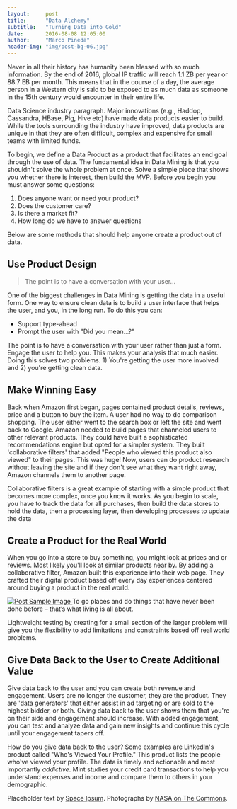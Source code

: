 ```yaml
---
layout:     post
title:      "Data Alchemy"
subtitle:   "Turning Data into Gold"
date:       2016-08-08 12:05:00
author:     "Marco Pineda"
header-img: "img/post-bg-06.jpg"
---
```


<p>Never in all their history has humanity been blessed with so much information. By the end of 2016, global IP traffic will reach 1.1 ZB per year or 88.7 EB per month. This means that in the course of a day, the average person in a Western city is said to be exposed to as much data as someone in the 15th century would encounter in their entire life.</p>

<p>Data Science industry paragraph. Major innovations (e.g., Haddop, Cassandra, HBase, Pig, Hive etc) have made data products easier to build. While the tools surrounding the industry have improved, data products are unique in that they are often difficult, complex and expensive for small teams with limited funds.</p>

<p>To begin, we define a Data Product as a product that facilitates an end goal through the use of data. The fundamental idea in Data Mining is that you shouldn't solve the whole problem at once. Solve a simple piece that shows you whether there is interest, then build the MVP. Before you begin you must answer some questions:</p>
  <ol>
    <li>Does anyone want or need your product?</li>
    <li>Does the customer care?</li>
    <li>Is there a market fit?</li>
    <li>How long do we have to answer questions </li>
  </ol>

<p>Below are some methods that should help anyone create a product out of data.</p>

<h2 class="section-heading">Use Product Design</h2>

<blockquote>The point is to have a conversation with your user...</blockquote>

<p>One of the biggest challenges in Data Mining is getting the data in a useful form. One way to ensure clean data is to build a user interface that helps the user, and you, in the long run. To do this you can:</p>
  <ul>
    <li>Support type-ahead</li>
    <li>Prompt the user with "Did you mean...?"</li>
  </ul>

<p>The point is to have a conversation with your user rather than just a form. Engage the user to help you. This makes your analysis that much easier. Doing this solves two problems. 1) You're getting the user more involved and 2) you're getting clean data. </p>

<h2 class='section-heading'>Make Winning Easy</h2>

<p>Back when Amazon first began, pages contained product details, reviews, price and a button to buy the item. A user had no way to do comparison shopping. The user either went to the search box or left the site and went back to Google. Amazon needed to build pages that channeled users to other relevant products. They could have built a sophisticated recommendations engine but opted for a simpler system. They built 'collaborative filters' that added "People who viewed this product also viewed" to their pages. This was huge! Now, users can do product research without leaving the site and if they don't see what they want right away, Amazon channels them to another page.</p>

<p>Collaborative filters is a great example of starting with a simple product that becomes more complex, once you know it works. As you begin to scale, you have to track the data for all purchases, then build the data stores to hold the data, then a processing layer, then developing processes to update the data</p>

<h2 class="section-heading">Create a Product for the Real World</h2>

<p>When you go into a store to buy something, you might look at prices and or reviews. Most likely you'll look at similar products near by. By adding a collaborative filter, Amazon built this experience into their web page. They crafted their digital product based off every day experiences centered around buying a product in the real world.</p>

<a href="#">
    <img src="{{ site.baseurl }}/img/post-sample-image.jpg" alt="Post Sample Image">
</a>
<span class="caption text-muted">To go places and do things that have never been done before – that’s what living is all about.</span>

<p>Lightweight testing by creating for a small section of the larger problem will give you the flexibility to add limitations and constraints based off real world problems.</p>

<h2 class='section-heading'>Give Data Back to the User to Create Additional Value</h2>

<p>Give data back to the user and you can create both revenue and engagement. Users are no longer the customer, they are the product. They are 'data generators' that either assist in ad targeting or are sold to the highest bidder, or both. Giving data back to the user shows them that you're on their side and engagement should increase. With added engagement, you can test and analyze data and gain new insights and continue this cycle until your engagement tapers off.</p>

<p>How do you give data back to the user? Some examples are LinkedIn's product called "Who's Viewed Your Profile." This product lists the people who've viewed your profile. The data is timely and actionable and most importantly <i>addictive</i>. Mint studies your credit card transactions to help you understand expenses and income and compare them to others in your demographic.</p>

<p>Placeholder text by <a href="http://spaceipsum.com/">Space Ipsum</a>. Photographs by <a href="https://www.flickr.com/photos/nasacommons/">NASA on The Commons</a>.</p>
